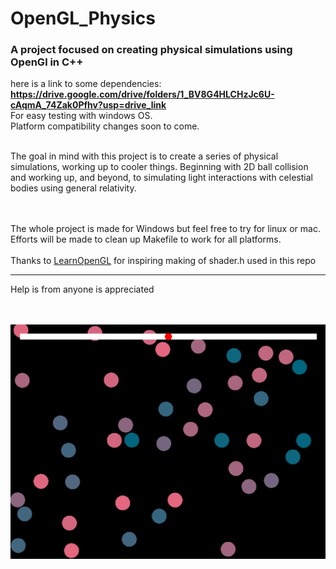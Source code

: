 # OpenGL_Physics<br/>
### A project focused on creating physical simulations using OpenGl in C++



here is a link to some dependencies: 
**https://drive.google.com/drive/folders/1_BV8G4HLCHzJc6U-cAqmA_74Zak0Pfhv?usp=drive_link**
<br/>For easy testing with windows OS.<br/> Platform compatibility changes soon to come. 

<br/>
The goal in mind with this project is to create a series of physical simulations, working up to cooler things. Beginning with 2D ball collision and working up, and beyond, to simulating light interactions with celestial bodies using general relativity. 

<br/><br/>
The whole project is made for Windows but feel free to try for linux or mac. Efforts will be made to clean up Makefile to work for all platforms.   
<br/>
Thanks to <a href=https://learnopengl.com/Getting-started/>LearnOpenGL</a> for inspiring making of shader.h used in this repo

<hr/>

Help is from anyone is appreciated 

<br/><br/>
![](/github/assets/bounce_sample.png)
